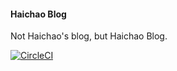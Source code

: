 #### Haichao Blog

Not Haichao's blog, but Haichao Blog.



[![CircleCI](https://circleci.com/gh/Mine77/Mine77.github.io/tree/develop.svg?style=svg)](https://circleci.com/gh/Mine77/Mine77.github.io/tree/develop)
